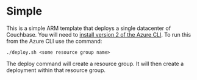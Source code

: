 # Simple

This is a simple ARM template that deploys a single datacenter of Couchbase.  You will need to [install version 2 of the Azure CLI](https://docs.microsoft.com/en-us/cli/azure/install-az-cli2). To run this from the Azure CLI use the command:

    ./deploy.sh <some resource group name>

The deploy command will create a resource group.  It will then create a deployment within that resource group.
